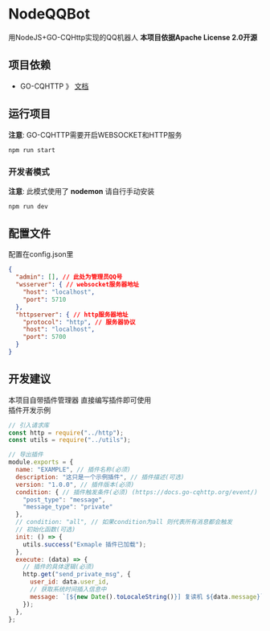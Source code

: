 # NodeQQBot
用NodeJS+GO-CQHttp实现的QQ机器人
**本项目依据Apache License 2.0开源**

## 项目依赖
- GO-CQHTTP 》 [文档](https://docs.go-cqhttp.org/)

## 运行项目
**注意**: GO-CQHTTP需要开启WEBSOCKET和HTTP服务
```bash
npm run start
```
### 开发者模式
**注意**: 此模式使用了 **nodemon** 请自行手动安装  
```bash
npm run dev
```

## 配置文件
配置在config.json里  
```json
{
  "admin": [], // 此处为管理员QQ号
  "wsserver": { // websocket服务器地址
    "host": "localhost", 
    "port": 5710
  },
  "httpserver": { // http服务器地址
    "protocol": "http", // 服务器协议
    "host": "localhost",
    "port": 5700
  }
}

```

## 开发建议
本项目自带插件管理器 直接编写插件即可使用  
插件开发示例  
```javascript
// 引入请求库
const http = require("../http");
const utils = require("../utils");

// 导出插件
module.exports = {
  name: "EXAMPLE", // 插件名称(必须)
  description: "这只是一个示例插件", // 插件描述(可选)
  version: "1.0.0", // 插件版本(必须)
  condition: { // 插件触发条件(必须) (https://docs.go-cqhttp.org/event/)
    "post_type": "message",
    "message_type": "private"
  },
  // condition: "all", // 如果condition为all 则代表所有消息都会触发
  // 初始化函数(可选)
  init: () => {
    utils.success("Exmaple 插件已加载");
  },
  execute: (data) => {
    // 插件的具体逻辑(必须)
    http.get("send_private_msg", {
      user_id: data.user_id,
      // 获取系统时间插入信息中
      message: `[${new Date().toLocaleString()}] 复读机 ${data.message}`,
    });
  },
};

```

